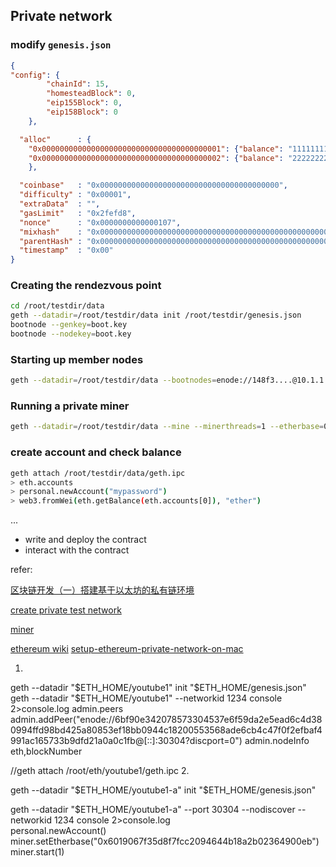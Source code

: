 ## Private network

### modify `genesis.json`
```json
{
"config": {
        "chainId": 15,
        "homesteadBlock": 0,
        "eip155Block": 0,
        "eip158Block": 0
    },

  "alloc"      : {
    "0x0000000000000000000000000000000000000001": {"balance": "111111111"},
    "0x0000000000000000000000000000000000000002": {"balance": "222222222"}
    },

  "coinbase"   : "0x0000000000000000000000000000000000000000",
  "difficulty" : "0x00001",
  "extraData"  : "",
  "gasLimit"   : "0x2fefd8",
  "nonce"      : "0x0000000000000107",
  "mixhash"    : "0x0000000000000000000000000000000000000000000000000000000000000000",
  "parentHash" : "0x0000000000000000000000000000000000000000000000000000000000000000",
  "timestamp"  : "0x00"
}
```
### Creating the rendezvous point
```sh
cd /root/testdir/data
geth --datadir=/root/testdir/data init /root/testdir/genesis.json
bootnode --genkey=boot.key
bootnode --nodekey=boot.key
```
### Starting up member nodes
```sh
geth --datadir=/root/testdir/data --bootnodes=enode://148f3....@10.1.1.1:3031
```
### Running a private miner
```sh
geth --datadir=/root/testdir/data --mine --minerthreads=1 --etherbase=0x..
```
### create account and check balance
```sh
geth attach /root/testdir/data/geth.ipc 
> eth.accounts
> personal.newAccount("mypassword")
> web3.fromWei(eth.getBalance(eth.accounts[0]), "ether")
```
...

- write and deploy the contract 
- interact with the contract


refer:

[区块链开发（一）搭建基于以太坊的私有链环境](http://blog.csdn.net/sportshark/article/details/51855007)

[create private test network](https://omarmetwally.blog/2017/07/25/how-to-create-a-private-ethereum-network/)

[miner](https://github.com/ethereum-mining/ethminer)

[ethereum wiki](https://github.com/ethereum/wiki/wiki)
[setup-ethereum-private-network-on-mac](https://yushuangqi.com/blog/2017/setup-ethereum-private-network-on-mac.html)




1. 

geth --datadir "$ETH_HOME/youtube1" init "$ETH_HOME/genesis.json"
geth --datadir "$ETH_HOME/youtube1" --networkid 1234 console 2>console.log
admin.peers
admin.addPeer("enode://6bf90e342078573304537e6f59da2e5ead6c4d380994ffd98bd425a80853ef18bb0944c18200553568ade6cb4c47f0f2efbaf4991ac165733b9dfd21a0a0c1fb@[::]:30304?discport=0")
admin.nodeInfo
eth,blockNumber

//geth attach /root/eth/youtube1/geth.ipc
2.

geth --datadir "$ETH_HOME/youtube1-a" init "$ETH_HOME/genesis.json"


geth --datadir "$ETH_HOME/youtube1-a" --port 30304 --nodiscover --networkid 1234  console 2>console.log
\
personal.newAccount()
miner.setEtherbase("0x6019067f35d8f7fcc2094644b18a2b02364900eb")
miner.start(1)